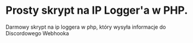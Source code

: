 # Prosty skrypt na IP Logger'a w PHP.
Darmowy skrypt na ip loggera w php, który wysyła informacje do Discordowego Webhooka
